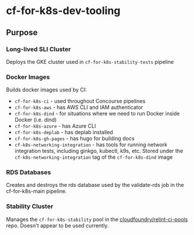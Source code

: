 # cf-for-k8s-dev-tooling

## Purpose
### Long-lived SLI Cluster 
Deploys the GKE cluster used in `cf-for-k8s-stability-tests` pipeline
 
### Docker Images 
Builds docker images used by CI:
  - `cf-for-k8s-ci` - used throughout Concourse pipelines
  - `cf-for-k8s-aws` - has AWS CLI and IAM authenticator
  - `cf-for-k8s-dind` - for situations where we need to run Docker inside Docker (i.e. dind)
  - `cf-for-k8s-azure` - has Azure CLI
  - `cf-for-k8s-deplab` - has deplab installed
  - `cf-for-k8s-gh-pages` - has hugo for building docs
  - `cf-k8s-networking-integration` - has tools for running network integration tests, including ginkgo, kubectl, k9s, etc. Stored under the `cf-k8s-networking-integration` tag of the `cf-for-k8s-dind` image
  
### RDS Databases 
Creates and destroys the rds database used by the validate-rds job in the cf-for-k8s-main pipeline.
 
### Stability Cluster 
Manages the `cf-for-k8s-stability` pool in the [cloudfoundry/relint-ci-pools](https://github.com/cloudfoundry/relint-ci-pools)
 repo. Doesn't appear to be used currently.
 
